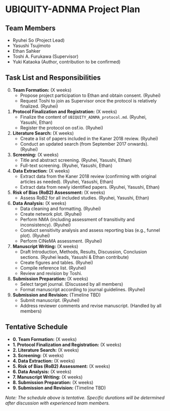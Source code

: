 # UBIQUITY-ADNMA Project Plan

## Team Members

*   Ryuhei So (Project Lead)
*   Yasushi Tsujimoto
*   Ethan Sahker
*   Toshi A. Furukawa (Supervisor)
*   Yuki Kataoka (Author, contribution to be confirmed)

## Task List and Responsibilities

0.  **Team Formation:** (X weeks)
    *   Propose project participation to Ethan and obtain consent. (Ryuhei)
    *   Request Toshi to join as Supervisor once the protocol is relatively finalized. (Ryuhei)
1.  **Protocol Finalization and Registration:** (X weeks)
    *   Finalize the content of `UBIQUITY_ADNMA_protocol.md`. (Ryuhei, Yasushi, Ethan)
    *   Register the protocol on osf.io. (Ryuhei)
2.  **Literature Search:** (X weeks)
    *   Create a list of papers included in the Kaner 2018 review. (Ryuhei)
    *   Conduct an updated search (from September 2017 onwards). (Ryuhei)
3.  **Screening:** (X weeks)
    *   Title and abstract screening. (Ryuhei, Yasushi, Ethan)
    *   Full-text screening. (Ryuhei, Yasushi, Ethan)
4.  **Data Extraction:** (X weeks)
    *   Extract data from the Kaner 2018 review (confirming with original articles as needed). (Ryuhei, Yasushi, Ethan)
    *   Extract data from newly identified papers. (Ryuhei, Yasushi, Ethan)
5.  **Risk of Bias (RoB2) Assessment:** (X weeks)
    *   Assess RoB2 for all included studies. (Ryuhei, Yasushi, Ethan)
6.  **Data Analysis:** (X weeks)
    *   Data cleaning and formatting. (Ryuhei)
    *   Create network plot. (Ryuhei)
    *   Perform NMA (including assessment of transitivity and inconsistency). (Ryuhei)
    *   Conduct sensitivity analysis and assess reporting bias (e.g., funnel plot). (Ryuhei)
    *   Perform CINeMA assessment. (Ryuhei)
7.  **Manuscript Writing:** (X weeks)
    *   Draft Introduction, Methods, Results, Discussion, Conclusion sections. (Ryuhei leads, Yasushi & Ethan contribute)
    *   Create figures and tables. (Ryuhei)
    *   Compile reference list. (Ryuhei)
    *   Review and revision by Toshi.
8.  **Submission Preparation:** (X weeks)
    *   Select target journal. (Discussed by all members)
    *   Format manuscript according to journal guidelines. (Ryuhei)
9.  **Submission and Revision:** (Timeline TBD)
    *   Submit manuscript. (Ryuhei)
    *   Address reviewer comments and revise manuscript. (Handled by all members)

## Tentative Schedule

*   **0. Team Formation:** (X weeks)
*   **1. Protocol Finalization and Registration:** (X weeks)
*   **2. Literature Search:** (X weeks)
*   **3. Screening:** (X weeks)
*   **4. Data Extraction:** (X weeks)
*   **5. Risk of Bias (RoB2) Assessment:** (X weeks)
*   **6. Data Analysis:** (X weeks)
*   **7. Manuscript Writing:** (X weeks)
*   **8. Submission Preparation:** (X weeks)
*   **9. Submission and Revision:** (Timeline TBD)

*Note: The schedule above is tentative. Specific durations will be determined after discussion with experienced team members.*